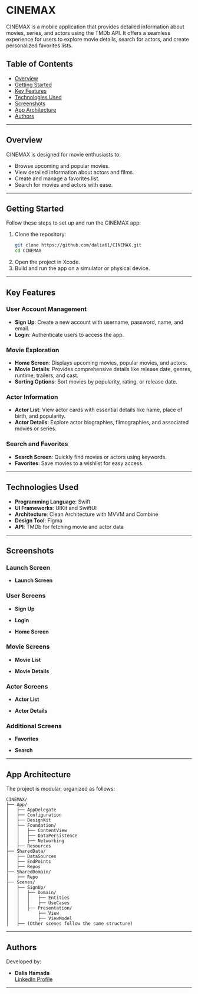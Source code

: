 # CINEMAX

CINEMAX is a mobile application that provides detailed information about movies, series, and actors using the TMDb API. It offers a seamless experience for users to explore movie details, search for actors, and create personalized favorites lists.

## Table of Contents
- [Overview](#overview)
- [Getting Started](#getting-started)
- [Key Features](#key-features)
- [Technologies Used](#technologies-used)
- [Screenshots](#screenshots)
- [App Architecture](#app-architecture)
- [Authors](#authors)

---

## Overview

CINEMAX is designed for movie enthusiasts to:
- Browse upcoming and popular movies.
- View detailed information about actors and films.
- Create and manage a favorites list.
- Search for movies and actors with ease.

---

## Getting Started

Follow these steps to set up and run the CINEMAX app:

1. Clone the repository:
   ```bash
   git clone https://github.com/dalia61/CINEMAX.git
   cd CINEMAX
   ```
2. Open the project in Xcode.
3. Build and run the app on a simulator or physical device.

---

## Key Features

### User Account Management
- **Sign Up**: Create a new account with username, password, name, and email.
- **Login**: Authenticate users to access the app.

### Movie Exploration
- **Home Screen**: Displays upcoming movies, popular movies, and actors.
- **Movie Details**: Provides comprehensive details like release date, genres, runtime, trailers, and cast.
- **Sorting Options**: Sort movies by popularity, rating, or release date.

### Actor Information
- **Actor List**: View actor cards with essential details like name, place of birth, and popularity.
- **Actor Details**: Explore actor biographies, filmographies, and associated movies or series.

### Search and Favorites
- **Search Screen**: Quickly find movies or actors using keywords.
- **Favorites**: Save movies to a wishlist for easy access.

---

## Technologies Used

- **Programming Language**: Swift
- **UI Frameworks**: UIKit and SwiftUI
- **Architecture**: Clean Architecture with MVVM and Combine
- **Design Tool**: Figma
- **API**: TMDb for fetching movie and actor data

---

## Screenshots

### Launch Screen
- **Launch Screen**
  
### User Screens
- **Sign Up**
  
- **Login**
  
- **Home Screen**
  

### Movie Screens
- **Movie List**
  
- **Movie Details**
  

### Actor Screens
- **Actor List**
  
- **Actor Details**
  

### Additional Screens
- **Favorites**
  
- **Search**
  

---

## App Architecture

The project is modular, organized as follows:

```
CINEMAX/
├── App/
│   ├── AppDelegate
│   ├── Configuration
│   ├── DesignKit
│   ├── Foundation/
│   │   ├── ContentView
│   │   ├── DataPersistence
│   │   ├── Networking
│   ├── Resources
├── SharedData/
│   ├── DataSources
│   ├── EndPoints
│   ├── Repos
├── SharedDomain/
│   ├── Repo
├── Scenes/
│   ├── SignUp/
│   │   ├── Domain/
│   │   │   ├── Entities
│   │   │   ├── UseCases
│   │   ├── Presentation/
│   │       ├── View
│   │       ├── ViewModel
│   ├── (Other scenes follow the same structure)
```

---

## Authors

Developed by:
- **Dalia Hamada**  
  [LinkedIn Profile](https://www.linkedin.com/in/daliahamada/)

---

